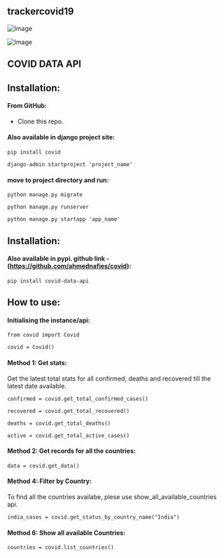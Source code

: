 ## trackercovid19 
![Image](https://res.cloudinary.com/dwltrduan/image/upload/v1590135747/Screenshot_249_gpaaty.png)

![Image](https://res.cloudinary.com/dwltrduan/image/upload/v1590135757/Screenshot_252_rackrx.png)

## COVID DATA API

## Installation:

#### From GitHub:
  * Clone this repo. 
  
#### Also available in django project site:
    pip install covid
    
    django-admin startproject 'project_name'
 
 #### move to project directory and run:
 
    python manage.py migrate
    
    python manage.py runserver
 
    python manage.py startapp 'app_name'
    
    
## Installation:
#### Also available in pypi. github link - (https://github.com/ahmednafies/covid):
    pip install covid-data-api
    

## How to use:

#### Initialising the instance/api:
```
from covid import Covid

covid = Covid()
```

#### Method 1: Get stats:
Get the latest total stats for all confirmed, deaths and recovered till the latest date available.
```
confirmed = covid.get_total_confirmed_cases()

recovered = covid.get_total_recovered()

deaths = covid.get_total_deaths()

active = covid.get_total_active_cases()
```
#### Method 2: Get records for all the countries:
```
data = covid.get_data()
```
#### Method 4: Filter by Country:
To find all the countries availabe, plese use show_all_available_countries api.
```
india_cases = covid.get_status_by_country_name("India")
```
#### Method 6: Show all available Countries:
```
countries = covid.list_countries()
```
  
